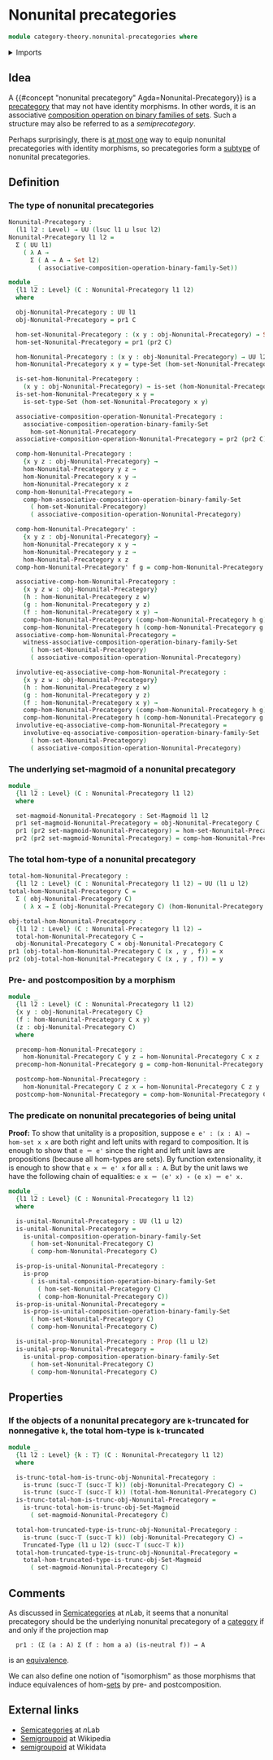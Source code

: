 # Nonunital precategories

```agda
module category-theory.nonunital-precategories where
```

<details><summary>Imports</summary>

```agda
open import category-theory.composition-operations-on-binary-families-of-sets
open import category-theory.set-magmoids

open import foundation.cartesian-product-types
open import foundation.dependent-pair-types
open import foundation.dependent-products-propositions
open import foundation.dependent-products-truncated-types
open import foundation.identity-types
open import foundation.propositions
open import foundation.sets
open import foundation.strictly-involutive-identity-types
open import foundation.truncated-types
open import foundation.truncation-levels
open import foundation.universe-levels
```

</details>

## Idea

A {{#concept "nonunital precategory" Agda=Nonunital-Precategory}} is a
[precategory](category-theory.precategories.md) that may not have identity
morphisms. In other words, it is an associative
[composition operation on binary families of sets](category-theory.composition-operations-on-binary-families-of-sets.md).
Such a structure may also be referred to as a _semiprecategory_.

Perhaps surprisingly, there is [at most one](foundation.subterminal-types.md)
way to equip nonunital precategories with identity morphisms, so precategories
form a [subtype](foundation-core.subtypes.md) of nonunital precategories.

## Definition

### The type of nonunital precategories

```agda
Nonunital-Precategory :
  (l1 l2 : Level) → UU (lsuc l1 ⊔ lsuc l2)
Nonunital-Precategory l1 l2 =
  Σ ( UU l1)
    ( λ A →
      Σ ( A → A → Set l2)
        ( associative-composition-operation-binary-family-Set))

module _
  {l1 l2 : Level} (C : Nonunital-Precategory l1 l2)
  where

  obj-Nonunital-Precategory : UU l1
  obj-Nonunital-Precategory = pr1 C

  hom-set-Nonunital-Precategory : (x y : obj-Nonunital-Precategory) → Set l2
  hom-set-Nonunital-Precategory = pr1 (pr2 C)

  hom-Nonunital-Precategory : (x y : obj-Nonunital-Precategory) → UU l2
  hom-Nonunital-Precategory x y = type-Set (hom-set-Nonunital-Precategory x y)

  is-set-hom-Nonunital-Precategory :
    (x y : obj-Nonunital-Precategory) → is-set (hom-Nonunital-Precategory x y)
  is-set-hom-Nonunital-Precategory x y =
    is-set-type-Set (hom-set-Nonunital-Precategory x y)

  associative-composition-operation-Nonunital-Precategory :
    associative-composition-operation-binary-family-Set
      hom-set-Nonunital-Precategory
  associative-composition-operation-Nonunital-Precategory = pr2 (pr2 C)

  comp-hom-Nonunital-Precategory :
    {x y z : obj-Nonunital-Precategory} →
    hom-Nonunital-Precategory y z →
    hom-Nonunital-Precategory x y →
    hom-Nonunital-Precategory x z
  comp-hom-Nonunital-Precategory =
    comp-hom-associative-composition-operation-binary-family-Set
      ( hom-set-Nonunital-Precategory)
      ( associative-composition-operation-Nonunital-Precategory)

  comp-hom-Nonunital-Precategory' :
    {x y z : obj-Nonunital-Precategory} →
    hom-Nonunital-Precategory x y →
    hom-Nonunital-Precategory y z →
    hom-Nonunital-Precategory x z
  comp-hom-Nonunital-Precategory' f g = comp-hom-Nonunital-Precategory g f

  associative-comp-hom-Nonunital-Precategory :
    {x y z w : obj-Nonunital-Precategory}
    (h : hom-Nonunital-Precategory z w)
    (g : hom-Nonunital-Precategory y z)
    (f : hom-Nonunital-Precategory x y) →
    comp-hom-Nonunital-Precategory (comp-hom-Nonunital-Precategory h g) f ＝
    comp-hom-Nonunital-Precategory h (comp-hom-Nonunital-Precategory g f)
  associative-comp-hom-Nonunital-Precategory =
    witness-associative-composition-operation-binary-family-Set
      ( hom-set-Nonunital-Precategory)
      ( associative-composition-operation-Nonunital-Precategory)

  involutive-eq-associative-comp-hom-Nonunital-Precategory :
    {x y z w : obj-Nonunital-Precategory}
    (h : hom-Nonunital-Precategory z w)
    (g : hom-Nonunital-Precategory y z)
    (f : hom-Nonunital-Precategory x y) →
    comp-hom-Nonunital-Precategory (comp-hom-Nonunital-Precategory h g) f ＝ⁱ
    comp-hom-Nonunital-Precategory h (comp-hom-Nonunital-Precategory g f)
  involutive-eq-associative-comp-hom-Nonunital-Precategory =
    involutive-eq-associative-composition-operation-binary-family-Set
      ( hom-set-Nonunital-Precategory)
      ( associative-composition-operation-Nonunital-Precategory)
```

### The underlying set-magmoid of a nonunital precategory

```agda
module _
  {l1 l2 : Level} (C : Nonunital-Precategory l1 l2)
  where

  set-magmoid-Nonunital-Precategory : Set-Magmoid l1 l2
  pr1 set-magmoid-Nonunital-Precategory = obj-Nonunital-Precategory C
  pr1 (pr2 set-magmoid-Nonunital-Precategory) = hom-set-Nonunital-Precategory C
  pr2 (pr2 set-magmoid-Nonunital-Precategory) = comp-hom-Nonunital-Precategory C
```

### The total hom-type of a nonunital precategory

```agda
total-hom-Nonunital-Precategory :
  {l1 l2 : Level} (C : Nonunital-Precategory l1 l2) → UU (l1 ⊔ l2)
total-hom-Nonunital-Precategory C =
  Σ ( obj-Nonunital-Precategory C)
    ( λ x → Σ (obj-Nonunital-Precategory C) (hom-Nonunital-Precategory C x))

obj-total-hom-Nonunital-Precategory :
  {l1 l2 : Level} (C : Nonunital-Precategory l1 l2) →
  total-hom-Nonunital-Precategory C →
  obj-Nonunital-Precategory C × obj-Nonunital-Precategory C
pr1 (obj-total-hom-Nonunital-Precategory C (x , y , f)) = x
pr2 (obj-total-hom-Nonunital-Precategory C (x , y , f)) = y
```

### Pre- and postcomposition by a morphism

```agda
module _
  {l1 l2 : Level} (C : Nonunital-Precategory l1 l2)
  {x y : obj-Nonunital-Precategory C}
  (f : hom-Nonunital-Precategory C x y)
  (z : obj-Nonunital-Precategory C)
  where

  precomp-hom-Nonunital-Precategory :
    hom-Nonunital-Precategory C y z → hom-Nonunital-Precategory C x z
  precomp-hom-Nonunital-Precategory g = comp-hom-Nonunital-Precategory C g f

  postcomp-hom-Nonunital-Precategory :
    hom-Nonunital-Precategory C z x → hom-Nonunital-Precategory C z y
  postcomp-hom-Nonunital-Precategory = comp-hom-Nonunital-Precategory C f
```

### The predicate on nonunital precategories of being unital

**Proof:** To show that unitality is a proposition, suppose
`e e' : (x : A) → hom-set x x` are both right and left units with regard to
composition. It is enough to show that `e ＝ e'` since the right and left unit
laws are propositions (because all hom-types are sets). By function
extensionality, it is enough to show that `e x ＝ e' x` for all `x : A`. But by
the unit laws we have the following chain of equalities:
`e x ＝ (e' x) ∘ (e x) ＝ e' x.`

```agda
module _
  {l1 l2 : Level} (C : Nonunital-Precategory l1 l2)
  where

  is-unital-Nonunital-Precategory : UU (l1 ⊔ l2)
  is-unital-Nonunital-Precategory =
    is-unital-composition-operation-binary-family-Set
      ( hom-set-Nonunital-Precategory C)
      ( comp-hom-Nonunital-Precategory C)

  is-prop-is-unital-Nonunital-Precategory :
    is-prop
      ( is-unital-composition-operation-binary-family-Set
        ( hom-set-Nonunital-Precategory C)
        ( comp-hom-Nonunital-Precategory C))
  is-prop-is-unital-Nonunital-Precategory =
    is-prop-is-unital-composition-operation-binary-family-Set
      ( hom-set-Nonunital-Precategory C)
      ( comp-hom-Nonunital-Precategory C)

  is-unital-prop-Nonunital-Precategory : Prop (l1 ⊔ l2)
  is-unital-prop-Nonunital-Precategory =
    is-unital-prop-composition-operation-binary-family-Set
      ( hom-set-Nonunital-Precategory C)
      ( comp-hom-Nonunital-Precategory C)
```

## Properties

### If the objects of a nonunital precategory are `k`-truncated for nonnegative `k`, the total hom-type is `k`-truncated

```agda
module _
  {l1 l2 : Level} {k : 𝕋} (C : Nonunital-Precategory l1 l2)
  where

  is-trunc-total-hom-is-trunc-obj-Nonunital-Precategory :
    is-trunc (succ-𝕋 (succ-𝕋 k)) (obj-Nonunital-Precategory C) →
    is-trunc (succ-𝕋 (succ-𝕋 k)) (total-hom-Nonunital-Precategory C)
  is-trunc-total-hom-is-trunc-obj-Nonunital-Precategory =
    is-trunc-total-hom-is-trunc-obj-Set-Magmoid
      ( set-magmoid-Nonunital-Precategory C)

  total-hom-truncated-type-is-trunc-obj-Nonunital-Precategory :
    is-trunc (succ-𝕋 (succ-𝕋 k)) (obj-Nonunital-Precategory C) →
    Truncated-Type (l1 ⊔ l2) (succ-𝕋 (succ-𝕋 k))
  total-hom-truncated-type-is-trunc-obj-Nonunital-Precategory =
    total-hom-truncated-type-is-trunc-obj-Set-Magmoid
      ( set-magmoid-Nonunital-Precategory C)
```

## Comments

As discussed in [Semicategories](https://ncatlab.org/nlab/show/semicategory) at
$n$Lab, it seems that a nonunital precategory should be the underlying nonunital
precategory of a [category](category-theory.categories.md) if and only if the
projection map

```text
  pr1 : (Σ (a : A) Σ (f : hom a a) (is-neutral f)) → A
```

is an [equivalence](foundation-core.equivalences.md).

We can also define one notion of "isomorphism" as those morphisms that induce
equivalences of hom-[sets](foundation-core.sets.md) by pre- and postcomposition.

## External links

- [Semicategories](https://ncatlab.org/nlab/show/semicategory) at $n$Lab
- [Semigroupoid](https://en.wikipedia.org/wiki/Semigroupoid) at Wikipedia
- [semigroupoid](https://www.wikidata.org/wiki/Q4164581) at Wikidata
